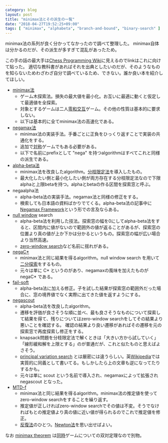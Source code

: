 ```yaml
---
category: blog
layout: post
title: "minimax法とその派生の一覧"
date: "2018-04-27T19:52:25+09:00"
tags: [ "minimax", "alphabeta", "branch-and-bound", "binary-search" ]
---
```


minimax法の系列が良く分かってなかったので調べて整理した。
minimax自体は分かるのだが、その派生が多すぎて混乱があったため。

この手の話の最大手は[Chess Programming Wiki](https://chessprogramming.wikispaces.com/)に見えるのでlinkはこれに向けて貼った。
適切な教科書があればそれを出典としたいのだが、そのようなものを知らないためわざわざ自分で調べているため、できない。誰か良い本を紹介してほしい。

-   [minimax法](https://chessprogramming.wikispaces.com/Minimax)
    -   ゲーム木探索法。損失の最大値を最小化。お互いに最適に動くと仮定して最適値を全探索。
    -   対象とするゲームは二人[零和](https://en.wikipedia.org/wiki/Zero-sum_game)[交互](https://en.wikipedia.org/wiki/Sequential_game)ゲーム。その他の性質は基本的に要求しない。
    -   以下は基本的に全てminimax法の高速化である。
-   [negamax法](https://chessprogramming.wikispaces.com/Negamax)
    -   minimax法の実装手法。手番ごとに正負をひっくり返すことで実装の共通化をする。
    -   追加で[対称](https://en.wikipedia.org/wiki/Symmetric_game)ゲームでもある必要がある。
    -   以下で名前にprefixとして "nega" を持つalgorithmはすべてこれと同様の派生である。
-   [alpha-beta法](https://chessprogramming.wikispaces.com/Alpha-Beta)
    -   minimax法を改良したalgorithm。[分枝限定法](https://en.wikipedia.org/wiki/Branch_and_bound)を導入したもの。
    -   最大化したい側と最小化したい側が両方存在する分枝限定法なので下限alphaと上限betaを持つ。alphaとbetaの作る区間を探索窓と呼ぶ。
-   negaalpha法
    -   alpha-beta法の実装手法。negamax法と同様の修正をする。
    -   検索しても日本語の資料ばかりでてくる。alpha-beta法の記事中に[Negamax Framework](https://chessprogramming.wikispaces.com/Alpha-Beta#Implementation-Negamax%20Framework)という形での言及ならある。
-   [null window](https://chessprogramming.wikispaces.com/Null%20Window) search
    -   alpha-beta法を利用した技法。探索窓の幅を0にしてalpha-beta法をすると、区間内に値がないので範囲外の値が返ることがあるが、探索窓の位置より真の値が上か下かは分かるというもの。探索窓の幅が広い場合より当然高速。
    -   [zero-window search](https://en.wikipedia.org/wiki/MTD-f#Zero-Window_Searches)など名前に揺れがある。
-   [negaC\*](https://chessprogramming.wikispaces.com/NegaC%2A)
    -   minimax法と同じ結果を得るalgorithm。null window search を用いて[二分探索](https://en.wikipedia.org/wiki/Binary_search_algorithm)をするもの。
    -   元々は単に C\* というのがあり、negamaxの風味を加えたものが negaC\* である。
-   [fail-soft](https://chessprogramming.wikispaces.com/Fail-Soft)
    -   alpha-beta法に加える修正。子を試した結果が探索窓の範囲外だった場合に、窓の境界値でなく実際に出てきた値を返すようにする。
-   [negascout](https://chessprogramming.wikispaces.com/NegaScout)
    -   alpha-beta法を改良したalgorithm。
    -   遷移を評価が良さそうな順に並べ、最も良さそうなものについて探索して結果を得て、残りについてはzero-window searchをしてその結果より悪いことを確認する。
        確認の結果より良い遷移があればその遷移を元の探索窓で再度探索し修正をする。
    -   knapsack問題を分枝限定法で解くときは「大きい方から試していく」「線形緩和解を上限とする」のが普通だが、これと似たものと思えばよさそう。
    -   [principal variation search](https://chessprogramming.wikispaces.com/Principal%20Variation%20Search) とは厳密には違うらしい。英[Wikipedia](https://en.wikipedia.org/wiki/Principal_variation_search)では実質的に同義として書いてる。もしかしたら上の文章も逆になってたりするかも。
    -   元々は単に scout という名前で導入され、negamaxによって拡張され negascout となった。
-   [MTD-f](https://chessprogramming.wikispaces.com/MTD%28f%29)
    -   minimax法と同じ結果を得るalgorithm。minimax法の推定値を使ってzero-window searchをすることを繰り返す。
    -   推定値が正しければzero-window searchでその値は不変。そうでなければもとの推定値より真の値に近い値が得られるのでこれで推定値を修正。
    -   [反復法](https://en.wikipedia.org/wiki/Iterative_method)のひとつ。[Newton法](https://en.wikipedia.org/wiki/Newton%27s_method_in_optimization)を思い出せばよい。

なお [minimax theorem](http://mathworld.wolfram.com/MinimaxTheorem.html) は[同時](https://en.wikipedia.org/wiki/Simultaneous_game)ゲームについての双対定理なので別物。

